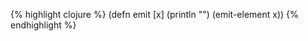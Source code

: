 {% highlight clojure %}
(defn emit [x]
  (println "<?xml version='1.0' encoding='UTF-8'?>")
  (emit-element x))
{% endhighlight %}
